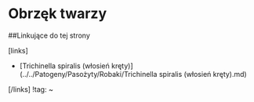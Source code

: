# Obrzęk twarzy





##Linkujące do tej strony

[links]

- [Trichinella spiralis (włosień kręty)](../../Patogeny/Pasożyty/Robaki/Trichinella spiralis (włosień kręty).md)


[/links]
!tag:
~


